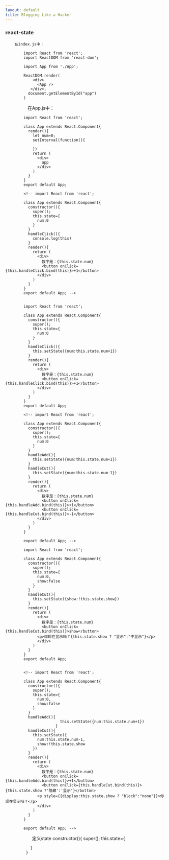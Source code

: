 ```yaml
---
layout: default
title: Blogging Like a Hacker
---
```


###   react-state

        在index.js中：

            import React from 'react';
            import ReactDOM from 'react-dom';

            import App from './App';

            ReactDOM.render(
                <div>
                  <App />
               </div>,
              document.getElementById("app")
            )


　　　　　在App.js中：

            import React from 'react';

            class App extends React.Component{
              render(){
                let num=0;
                setInterval(function(){

                })
                return (
                  <div>
                    app
                  </div>
                )
              }
            }
            export default App;

            <!-- import React from 'react';

            class App extends React.Component{
              constructor(){
                super();
                this.state={
                  num:0
                }
              }
              handleClick(){
                console.log(this)
              }
              render(){
                return (
                  <div>
                    数字是：{this.state.num}
                    <button onClick={this.handleClick.bind(this)}>+1</button>
                  </div>
                )
              }
            }
            export default App; -->


            import React from 'react';

            class App extends React.Component{
              constructor(){
                super();
                this.state={
                  num:0
                }
              }
              handleClick(){
                this.setState({num:this.state.num+1})
              }
              render(){
                return (
                  <div>
                    数字是：{this.state.num}
                    <button onClick={this.handleClick.bind(this)}>+1</button>
                  </div>
                )
              }
            }
            export default App;

            <!-- import React from 'react';

            class App extends React.Component{
              constructor(){
                super();
                this.state={
                  num:0
                }
              }
              handleAdd(){
                this.setState({num:this.state.num+1})
              }
              handleCut(){
                this.setState({num:this.state.num-1})
              }
              render(){
                return (
                  <div>
                    数字是：{this.state.num}
                    <button onClick={this.handleAdd.bind(this)}>+1</button>
                    <button onClick={this.handleCut.bind(this)}>-1</button>
                  </div>
                )
              }
            }

            export default App; -->

            import React from 'react';

            class App extends React.Component{
              constructor(){
                super();
                this.state={
                  num:0,
                  show:false
                }
              }
              handleCut(){
                this.setState({show:!this.state.show})
              }
              render(){
                return (
                  <div>
                    数字是：{this.state.num}
                    <button onClick={this.handleCut.bind(this)}>show</button>
                  <p>你现在显示吗？{this.state.show ? "显示":"不显示"}</p>
                  </div>
                )
              }
            }
            export default App;


            <!-- import React from 'react';

            class App extends React.Component{
              constructor(){
                super();
                this.state={
                  num:0,
                  show:false
                }
              }
              handleAdd(){
                            this.setState({num:this.state.num+1})
                          }
              handleCut(){
                this.setState({
                  num:this.state.num-1,
                  show:!this.state.show
                })
              }
              render(){
                return (
                  <div>
                    数字是：{this.state.num}
                    <button onClick={this.handleAdd.bind(this)}>+1</button>
                    <button onClick={this.handleCut.bind(this)}>{this.state.show ?'隐藏':'显示'}</button>
                  <p style={{display:this.state.show ? "block":"none"}}>你现在显示吗？</p>
                  </div>
                )
              }
            }

            export default App; -->

　　　　　　定义state
             constructor(){
               super();
               this.state={
                 
               }
             }

